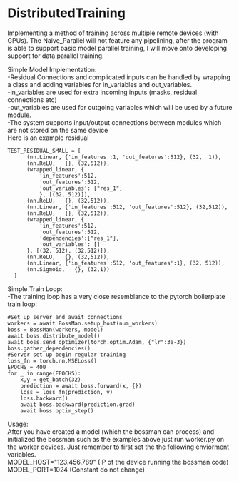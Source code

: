 # DistributedTraining
Implementing a method of training across multiple remote devices (with GPUs). The Naive_Parallel will not feature any pipelining, after the program is able to support basic model parallel training, I will move onto developing support for data parallel training.


Simple Model Implementation:\
  -Residual Connections and complicated inputs can be handled by wrapping a class and adding variables for in_variables and out_variables.\
  -in_variables are used for extra incoming inputs (masks, residual connections etc)\
  -out_variables are used for outgoing variables which will be used by a future module.\
  -The system supports input/output connections between modules which are not stored on the same device\
Here is an example residual

    TEST_RESIDUAL_SMALL = [
          (nn.Linear, {'in_features':1, 'out_features':512}, (32,  1)),
          (nn.ReLU,   {}, (32,512)),
          (wrapped_linear, {
              'in_features':512,
              'out_features':512,
              'out_variables': ["res_1"]
              }, [(32, 512)]),
          (nn.ReLU,   {}, (32,512)),
          (nn.Linear, {'in_features':512, 'out_features':512}, (32,512)),
          (nn.ReLU,   {}, (32,512)),
          (wrapped_linear, {
              'in_features':512,
              'out_features':512,
              'dependencies':["res_1"],
              'out_variables': []
          }, [(32, 512), (32,512)]),
          (nn.ReLU,   {}, (32,512)),
          (nn.Linear, {'in_features':512, 'out_features':1}, (32, 512)),
          (nn.Sigmoid,   {}, (32,1))
      ]

  Simple Train Loop:\
    -The training loop has a very close resemblance to the pytorch boilerplate train loop:

    #Set up server and await connections
    workers = await BossMan.setup_host(num_workers)
    boss = BossMan(workers, model)
    await boss.distribute_model()
    await boss.send_optimizer(torch.optim.Adam, {"lr":3e-3})
    boss.gather_dependencies()
    #Server set up begin regular training
    loss_fn = torch.nn.MSELoss()
    EPOCHS = 400
    for _ in range(EPOCHS):
        x,y = get_batch(32)
        prediction = await boss.forward(x, {})
        loss = loss_fn(prediction, y)
        loss.backward()
        await boss.backward(prediction.grad)
        await boss.optim_step()

  Usage:\
    After you have created a model (which the bossman can process) and initialized the bossman such as the examples above
    just run worker.py on the worker devices. Just remember to first set the the following enviorment variables.\
    MODEL_HOST="123.456.789" (IP of the device running  the bossman code)\
    MODEL_PORT=1024 (Constant do not change)
    
    

   
